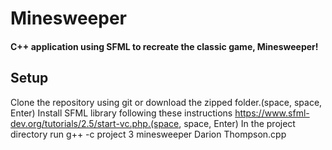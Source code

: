 # Minesweeper
#### C++ application using SFML to recreate the classic game, Minesweeper!
## Setup
Clone the repository using git or download the zipped folder.(space, space, Enter)
Install SFML library following these instructions https://www.sfml-dev.org/tutorials/2.5/start-vc.php.(space, space, Enter)
In the project directory run g++ -c project 3 minesweeper Darion Thompson.cpp 
